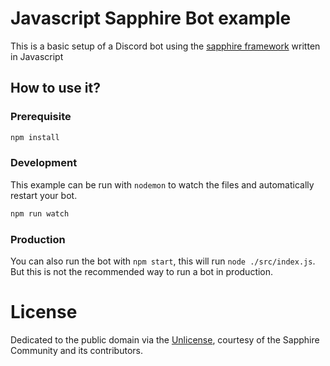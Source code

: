 # Javascript Sapphire Bot example

This is a basic setup of a Discord bot using the [sapphire framework][sapphire] written in Javascript

## How to use it?

### Prerequisite

```sh
npm install
```

### Development

This example can be run with `nodemon` to watch the files and automatically restart your bot.

```sh
npm run watch
```

### Production

You can also run the bot with `npm start`, this will run `node ./src/index.js`. But this is not the recommended way to run a bot in production.

# License

Dedicated to the public domain via the [Unlicense], courtesy of the Sapphire Community and its contributors.

[sapphire]: https://github.com/sapphiredev/framework
[Unlicense]: https://github.com/sapphiredev/examples/blob/main/LICENSE.md
